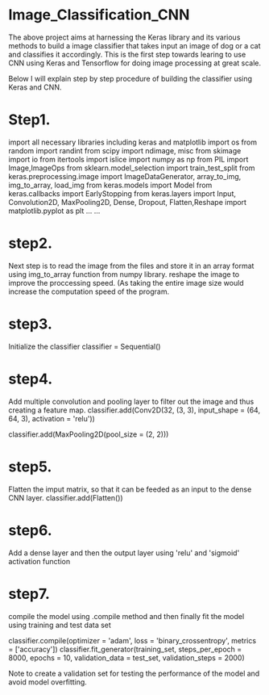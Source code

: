 # Image_Classification_CNN
The above project aims at harnessing the Keras library and its various methods to build a image 
classifier that takes input an image of dog or a cat and classifies it accordingly. This is the 
first step towards learing to use CNN using Keras and Tensorflow for doing image processing at 
great scale.

Below I will explain step by step procedure of building the classifier using Keras and CNN.

# Step1.
import all necessary libraries including keras and matplotlib
import os
from random import randint
from scipy import ndimage, misc
from skimage import io
from itertools import islice
import numpy as np
from PIL import Image,ImageOps
from sklearn.model_selection import train_test_split
from keras.preprocessing.image import ImageDataGenerator, array_to_img, img_to_array, load_img
from keras.models import Model
from keras.callbacks import EarlyStopping
from keras.layers import Input, Convolution2D, MaxPooling2D, Dense, Dropout, Flatten,Reshape
import matplotlib.pyplot as plt
...
...
# step2.
Next step is to read the image from the files and store it in an array format using img_to_array function 
from numpy library.
reshape the image to improve the proccessing speed. (As taking the entire image size would increase the computation speed 
of the program.

# step3.
Initialize the classifier
classifier = Sequential()

# step4.

Add multiple convolution and pooling layer to filter out the image and thus creating a feature map.
classifier.add(Conv2D(32, (3, 3), input_shape = (64, 64, 3), activation = 'relu'))

classifier.add(MaxPooling2D(pool_size = (2, 2)))

# step5.
Flatten the imput matrix, so that it can be feeded as an input to the dense CNN layer.
classifier.add(Flatten())

# step6. 
Add a dense layer and then the output layer using   'relu' and 'sigmoid' activation function

# step7.
compile the model using .compile method and then finally fit the model using training and test data set

classifier.compile(optimizer = 'adam', loss = 'binary_crossentropy', metrics = ['accuracy'])
classifier.fit_generator(training_set,
                         steps_per_epoch = 8000,
                         epochs = 10,
                         validation_data = test_set,
                         validation_steps = 2000)

Note to create a validation set for testing the performance of the model and avoid model overfitting.
